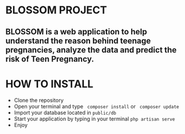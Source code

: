 # BLOSSOM PROJECT
## BLOSSOM is a web application to help understand the reason behind teenage pregnancies, analyze the data and predict the risk of Teen Pregnancy.

# HOW TO INSTALL 
- Clone the repository
- Open your terminal and type ` composer install` or ` composer update`
- Import your database located in `public/db`
- Start your application by typing in your terminal ` php artisan serve `
- Enjoy
